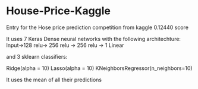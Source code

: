 # House-Price-Kaggle
Entry for the Hose price prediction competition from kaggle 0.12440 score

It uses 7 Keras Dense neural networks with the following architechture:
Input->128 relu-> 256 relu -> 256 relu -> 1 Linear

and 3 sklearn classifiers:

Ridge(alpha = 10)
Lasso(alpha = 10)
KNeighborsRegressor(n_neighbors=10)

It uses the mean of all their predictions
